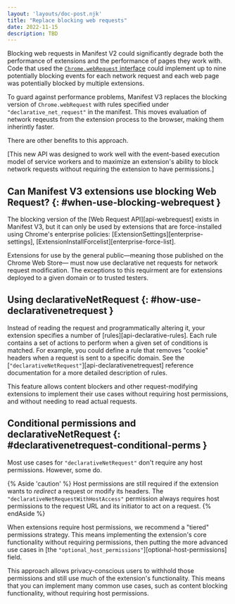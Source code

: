 ```yaml
---
layout: 'layouts/doc-post.njk'
title: "Replace blocking web requests"
date: 2022-11-15
description: TBD
---
```


Blocking web requests in Manifest V2 could significantly degrade both the performance of extensions and the performance of pages they work with. Code that used the [`Chrome.webRequest` interface](/docs/extensions/reference/webRequest) could implement up to nine potentially blocking events for each network request and each web page was potentially blocked by multiple extensions. 

To guard against performance problems, Manifest V3 replaces the blocking version of `Chrome.webRequest` with rules specified under `"declarative_net_request"` in the manifest. This moves evaluation of network reqeusts from the extension process to the browser, making them inherintly faster. 

There are other benefits to this approach.






[This new API was designed to work well with the event-based
execution model of service workers and to maximize an extension's ability to block network requests
without requiring the extension to have permissions.]

## Can Manifest V3 extensions use blocking Web Request?  {: #when-use-blocking-webrequest }

The blocking version of the [Web Request API][api-webrequest] exists in Manifest V3, but it can only be used by extensions that are force-installed using Chrome's enterprise policies: [ExtensionSettings][enterprise-settings], [ExtensionInstallForcelist][enterprise-force-list].

Extensions for use by the general public&mdash;meaning those published on the Chrome Web Store&mdash; must now use declarative net requests for network request modification. The exceptions to this requirment are for extensions deployed to a given domain or to trusted testers. 

## Using declarativeNetRequest  {: #how-use-declarativenetrequest }

Instead of reading the request and programmatically altering it, your extension specifies a number of [rules][api-declarative-rules]. Each rule contains a set of actions to perform when a given set of conditions is matched. For example, you could define a rule that removes "cookie" headers when a request is sent to a specific domain. See the [`"declarativeNetRequest"`][api-declarativenetrequest] reference documentation for a more detailed description of rules.

This feature allows content blockers and other request-modifying extensions to implement their use cases without requiring host permissions, and without needing to read actual requests.

## Conditional permissions and declarativeNetRequest  {: #declarativenetrequest-conditional-perms }

Most use cases for `"declarativeNetRequest"` don't require any host permissions. However, some
do.

{% Aside 'caution' %}
Host permissions are still required if the extension wants to *redirect* a request or modify its headers. The `"declarativeNetRequestWithHostAccess"` permission always requires host permissions to the request URL and its initiator to act on a request.
{% endAside %}

When extensions require host permissions, we recommend a "tiered" permissions strategy. This means implementing the extension's core functionality without requiring permissions, then putting the more advanced use cases in [the `"optional_host_permissions"`][optional-host-permissions] field.

This approach allows privacy-conscious users to withhold those permissions and still use much of the extension's functionality. This means that you can implement many common use cases, such as content blocking functionality, without requiring host permissions.
